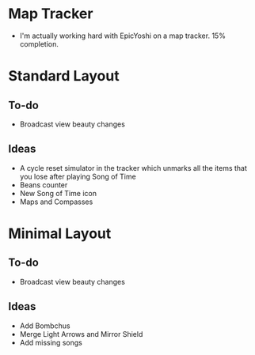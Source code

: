 # **Map Tracker**

* I'm actually working hard with EpicYoshi on a map tracker. 15% completion.

# Standard Layout

## To-do

* Broadcast view beauty changes

## Ideas

* A cycle reset simulator in the tracker which unmarks all the items that you lose after playing Song of Time
* Beans counter
* New Song of Time icon
* Maps and Compasses

# Minimal Layout

## To-do

* Broadcast view beauty changes

## Ideas

* Add Bombchus
* Merge Light Arrows and Mirror Shield
* Add missing songs